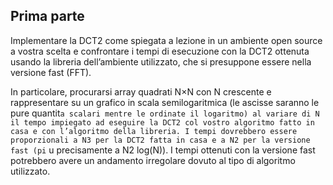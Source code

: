  ## Prima parte
 
 Implementare la DCT2 come spiegata a lezione in un ambiente open source a vostra scelta e confrontare i tempi di esecuzione con la DCT2 ottenuta usando la libreria dell’ambiente utilizzato, che si presuppone essere nella versione fast (FFT).
 
 In particolare, procurarsi array quadrati N×N con N crescente e rappresentare su un grafico in scala semilogaritmica (le ascisse saranno le pure quantit`a scalari mentre le ordinate il logaritmo) al variare di N il tempo impiegato ad eseguire la DCT2 col vostro algoritmo fatto in casa e con l’algoritmo della libreria.
 I tempi dovrebbero essere proporzionali a N3 per la DCT2 fatta in casa e a N2 per la versione fast (pi` u precisamente a N2 log(N)). I tempi ottenuti con la versione fast potrebbero avere un andamento irregolare dovuto al tipo di algoritmo utilizzato.
